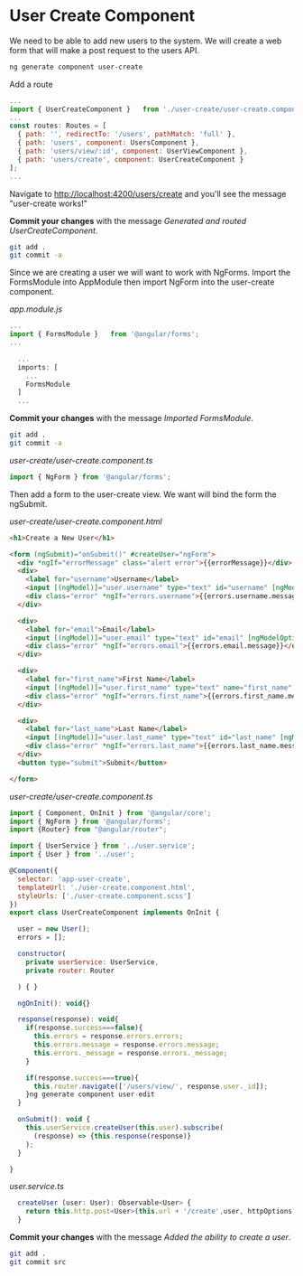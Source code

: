 # User Create Component

We need to be able to add new users to the system. We will create a web form that will make a post request to the users API.

```sh
ng generate component user-create
```

Add a route

```js
...
import { UserCreateComponent }   from './user-create/user-create.component';
...
const routes: Routes = [
  { path: '', redirectTo: '/users', pathMatch: 'full' },
  { path: 'users', component: UsersComponent },
  { path: 'users/view/:id', component: UserViewComponent },
  { path: 'users/create', component: UserCreateComponent }
];
...
```

Navigate to [http://localhost:4200/users/create](http://localhost:4200/users/create) and you'll see the message "user-create works!"

**Commit your changes** with the message *Generated and routed UserCreateComponent*.

```sh
git add .
git commit -a
```

Since we are creating a user we will want to work with NgForms. Import the FormsModule into AppModule then import NgForm into the user-create component.

*app.module.js*

```js
...
import { FormsModule }   from '@angular/forms';
...

  ...
  imports: [
    ...
    FormsModule
  ]
  ...

```

**Commit your changes** with the message *Imported FormsModule*.

```sh
git add .
git commit -a
```

*user-create/user-create.component.ts*
```js
import { NgForm } from '@angular/forms';
```

Then add a form to the user-create view. We want will bind the form the ngSubmit.

*user-create/user-create.component.html*
```html
<h1>Create a New User</h1>

<form (ngSubmit)="onSubmit()" #createUser="ngForm">
  <div *ngIf="errorMessage" class="alert error">{{errorMessage}}</div>
  <div>
    <label for="username">Username</label>
    <input [(ngModel)]="user.username" type="text" id="username" [ngModelOptions]="{standalone: true}">
    <div class="error" *ngIf="errors.username">{{errors.username.message}}</div>
  </div>

  <div>
    <label for="email">Email</label>
    <input [(ngModel)]="user.email" type="text" id="email" [ngModelOptions]="{standalone: true}">
    <div class="error" *ngIf="errors.email">{{errors.email.message}}</div>
  </div>

  <div>
    <label for="first_name">First Name</label>
    <input [(ngModel)]="user.first_name" type="text" name="first_name" id="first_name" [ngModelOptions]="{standalone: true}">
    <div class="error" *ngIf="errors.first_name">{{errors.first_name.message}}</div>
  </div>

  <div>
    <label for="last_name">Last Name</label>
    <input [(ngModel)]="user.last_name" type="text" id="last_name" [ngModelOptions]="{standalone: true}">
    <div class="error" *ngIf="errors.last_name">{{errors.last_name.message}}</div>
  </div>
  <button type="submit">Submit</button>

</form>
```

*user-create/user-create.component.ts*
```js
import { Component, OnInit } from '@angular/core';
import { NgForm } from '@angular/forms';
import {Router} from "@angular/router";

import { UserService } from '../user.service';
import { User } from '../user';

@Component({
  selector: 'app-user-create',
  templateUrl: './user-create.component.html',
  styleUrls: ['./user-create.component.scss']
})
export class UserCreateComponent implements OnInit {

  user = new User();
  errors = [];

  constructor(
    private userService: UserService,
    private router: Router

  ) { }

  ngOnInit(): void{}

  response(response): void{
    if(response.success===false){
      this.errors = response.errors.errors;
      this.errors.message = response.errors.message;
      this.errors._message = response.errors._message;
    }

    if(response.success===true){
      this.router.navigate(['/users/view/', response.user._id]);
    }ng generate component user-edit
  }

  onSubmit(): void {
    this.userService.createUser(this.user).subscribe(
      (response) => {this.response(response)}
    );
  }

}
```

*user.service.ts*
```js
  createUser (user: User): Observable<User> {
    return this.http.post<User>(this.url + '/create',user, httpOptions);
  }
```

**Commit your changes** with the message *Added the ability to create a user*.

```sh
git add .
git commit src
```
